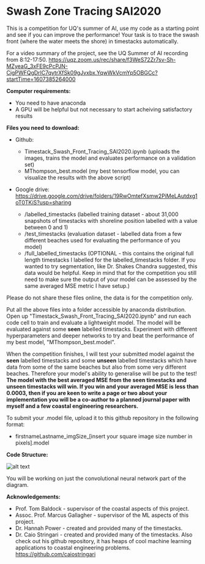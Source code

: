 # Swash Zone Tracing SAI2020
This is a competition for UQ's summer of AI, use my code as a starting point and see if you can improve the performance! Your task is to trace the swash front (where the water meets the shore) in timestacks automatically.

For a video summary of the project, see the UQ Summer of AI recording from 8:12-17:50. https://uqz.zoom.us/rec/share/f3WeS72Zr7sv-Sh-MZyeaG_3xFE9cPcPJN-CigPWFQgDrlC7qytrXfSk09gJvxbx.YqwWkVcmYp5OBGCc?startTime=1607385264000

**Computer requirements:**
  * You need to have anaconda
  * A GPU will be helpful but not necessary to start acheiving satisfactory results

**Files you need to download:**
  * Github:
    * Timestack_Swash_Front_Tracing_SAI2020.ipynb (uploads the images, trains the model and evaluates performance on a validation set)
    * MThompson_best.model (my best tensorflow model, you can visualize the results with the above script)
    
  * Google drive: https://drive.google.com/drive/folders/19RwOmtefXsmw2PiMeLAutdxg1oT0TKiS?usp=sharing
    * /labelled_timestacks (labelled training dataset - about 31,000 snapshots of timestacks with shoreline position labelled with a value between 0 and 1)
    * /test_timestacks (evaluation dataset - labelled data from a few different beaches used for evaluating the performance of you model)
    * /full_labelled_timestacks (OPTIONAL - this contains the original full length timestacks I labelled for the labelled_timestacks folder. If you wanted to try segmentation, like Dr. Shakes Chandra suggested, this data would be helpful. Keep in mind that for the competition you still need to make sure the output of your model can be assessed by the same averaged MSE metric I have setup.)

Please do not share these files online, the data is for the competition only.

Put all the above files into a folder accessible by anaconda distribution. Open up "Timestack_Swash_Front_Tracing_SAI2020.ipynb" and run each code cell to train and evaluate a lightweight model. The model will be evaluated against some **seen** labelled timestacks. Experiment with different hyperparameters and deeper networks to try and beat the performance of my best model, "MThompson_best.model".

When the competition finishes, I will test your submitted model against the **seen** labelled timestacks and some **unseen** labelled timestacks which have data from some of the same beaches but also from some very different beaches. Therefore your model's ability to generalise will be put to the test! **The model with the best averaged MSE from the seen timestacks and unseen timestacks will win. If you win and your averaged MSE is less than 0.0003, then if you are keen to write a page or two about your implementation you will be a co-author to a planned journal paper with myself and a few coastal engineering researchers.**

To submit your .model file, upload it to this github repository in the following format:
  * firstnameLastname_imgSize_[insert your square image size number in pixels].model 
    
**Code Structure:**

![alt text](https://github.com/mikeyt120/swash_zone_tracing_SAI2020/blob/main/code_architecture.PNG?raw=true)

You will be working on just the convolutional neural network part of the diagram.

**Acknowledgements:**
* Prof. Tom Baldock - supervisor of the coastal aspects of this project.
* Assoc. Prof. Marcus Gallagher - supervisor of the ML aspects of this project.
* Dr. Hannah Power - created and provided many of the timestacks.
* Dr. Caio Stringari - created and provided many of the timestacks. Also check out his github repository, it has heaps of cool machine learning applications to coastal engineering problems. https://github.com/caiostringari
